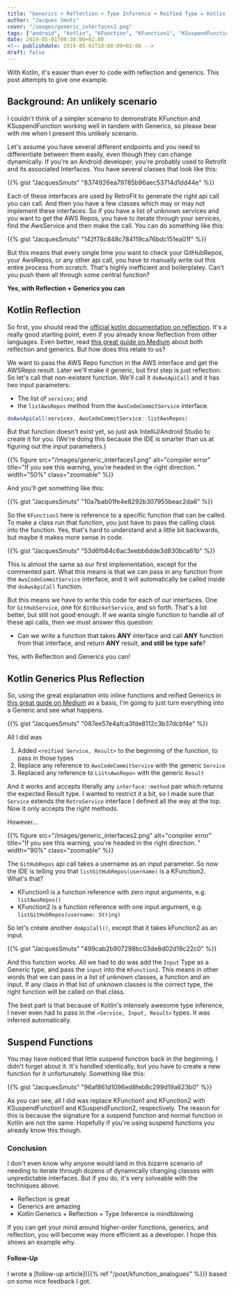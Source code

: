```yaml
---
title: "Generics + Reflection + Type Inference + Reified Type = Kotlin Magic"
author: "Jacques Smuts"
cover: "/images/generic_interfaces3.png"
tags: ["android", "kotlin", "KFunction", "KFunction1", "KSuspendFunction", "KSuspendFunction1"]
date: 2019-05-01T08:30:00+02:00
<!-- publishdate: 2019-05-01T10:00:00+02:00 -->
draft: false
---
```


With Kotlin, it's easier than ever to code with reflection and generics. This post attempts to give one example.

<!--more-->

## Background: An unlikely scenario

I couldn't think of a simpler scenario to demonstrate KFunction and KSuspendFunction working well in tandem with Generics, so please bear with me when I present this unlikely scenario. 

Let's assume you have several different endpoints and you need to differentiate between them easily, even though they can change dynamically. If you're an Android developer, you're probably used to Retrofit and its associated Interfaces. You have several classes that look like this:

{{% gist "JacquesSmuts" "8374926ea79785b96aec53714d1dd44e" %}}

Each of these interfaces are used by RetroFit to generate the right api call you can call. And then you have a few classes which may or may not implement these interfaces. So if you have a list of unknown services and you want to get the AWS Repos, you have to iterate through your services, find the AwsService and then make the call. You can do something like this:

{{% gist "JacquesSmuts" "142f78c848c784119ca76bdc151ea01f" %}}

But this means that every single time you want to check your GitHubRepos, your AwsRepos, or any other api call, you have to manually write out this entire process from scratch. That's highly inefficient and boilerplatey. Can't you push them all through some central function?

**Yes, with Reflection + Generics you can**

## Kotlin Reflection

So first, you should read the [official kotlin documentation on reflection](https://kotlinlang.org/docs/tutorials/kotlin-for-py/member-references-and-reflection.html). It's a really good starting point, even if you already know Reflection from other languages. Even better, read [this great guide on Medium](https://medium.com/kotlin-thursdays/introduction-to-kotlin-generics-reified-generic-parameters-7643f53ba513) about both reflection and generics. But how does this relate to us?

We want to pass the AWS Repo function in the AWS interface and get the AWSRepo result. Later we'll make it generic, but first step is just reflection. So let's call that non-existent function. We'll call it `doAwsApiCall` and it has two input parameters: 

- The list of `services`; and 
- the `listAwsRepos` method from the `AwsCodeCommitService` interface.

```java
doAwsApiCall(services, AwsCodeCommitService::listAwsRepos)
```

But that function doesn't exist yet, so just ask IntelliJ/Android Studio to create it for you. (We're doing this because the IDE is smarter than us at figuring out the input parameters.)

{{% figure src="/images/generic_interfaces1.png" alt="compiler error" title="If you see this warning, you're headed in the right direction. " width="50%"  class="zoomable" %}}

And you'll get something like this:

{{% gist "JacquesSmuts" "10a7bab01fe4e8292b307955beac2da6" %}}

So the `KFunction1` here is reference to a specific function that can be called. To make a class run that function, you just have to pass the calling class into the function. Yes, that's hard to understand and a little bit backwards, but maybe it makes more sense in code.

{{% gist "JacquesSmuts" "53d6fb84c6ac3eebb6dde3d830bca61b" %}}

This is almost the same as our first implementation, except for the commented part. What this means is that we can pass in any function from the `AwsCodeCommitService` interface, and it will automatically be called inside the `doAwsApiCall` function.

But this means we have to write this code for each of our interfaces. One for `GitHubService`, one for `BitBucketService`, and so forth. That's a lot better, but still not good enough. If we wanta single function to handle all of these api calls, then we must answer this question:

- Can we write a function that takes **ANY** interface and call **ANY** function from that interface, and return **ANY** result, **and still be type safe**?

Yes, with Reflection and Generics you can!

## Kotlin Generics Plus Reflection

So, using the great explanation into inline functions and reified Generics in [this great guide on Medium](https://medium.com/kotlin-thursdays/introduction-to-kotlin-generics-reified-generic-parameters-7643f53ba513) as a basis, I'm going to just turn everything into a Generic and see what happens.

{{% gist "JacquesSmuts" "087ee57e4afca3fde8112c3b37dcbf4e" %}}

All I did was 

1. Added `<reified Service, Result>` to the beginning of the function, to pass in those types
2. Replace any reference to `AwsCodeCommitService` with the generic `Service`
3. Replaced any reference to `List<AwsRepo>` with the generic `Result`

And it works and accepts literally any `interface::method` pair which returns the expected Result type. I wanted to restrict it a bit, so I made sure that `Service` extends the `RetroService` interface I defined all the way at the top. Now it only accepts the right methods.

However...

{{% figure src="/images/generic_interfaces2.png" alt="compiler error" title="If you see this warning, you're headed in the right direction. " width="90%"  class="zoomable" %}}

The `GitHubRepos` api call takes a username as an input parameter. So now the IDE is telling you that `listGitHubRepos(username)` is a KFunction2. What's that? 

- KFunction1 is a function reference with zero input arguments, e.g. `listAwsRepos()`
- KFunction2 is a function reference with one input argument, e.g. `listGitHubRepos(username: String)`

So let's create another `doApiCall()`, except that it takes kFunction2 as an input.

{{% gist "JacquesSmuts" "499cab2b907298bc03de8d02d19c22c0" %}}

And this function works. All we had to do was add the `Input` Type as a Generic type, and pass the `input` into the `KFunction2`. This means in other words that we can pass in a list of unknown classes, a function and an input. If any class in that list of unknown classes is the correct type, the right function will be called on that class. 

The best part is that because of Kotlin's intensely awesome type inference, I never even had to pass in the `<Service, Input, Result>` types. It was inferred automatically.


## Suspend Functions

You may have noticed that little suspend function back in the beginning. I didn't forget about it. It's handled identically, but you have to create a new function for it unfortunately. Something like this:

{{% gist "JacquesSmuts" "96af861d1096ed8feb8c299d19a623b0" %}}

As you can see, all I did was replace KFunction1 and KFunction2 with KSuspendFunction1 and KSuspendFunction2, respectively. The reason for this is because the signature for a suspend function and normal function in Kotlin are not the same. Hopefully if you're using suspend functions you already know this though.

### Conclusion

I don't even know why anyone would land in this bizarre scenario of needing to iterate through dozens of dynamically changing classes with unpredictable interfaces. But if you do, it's very solveable with the techniques above.

- Reflection is great
- Generics are amazing
- Kotlin Generics + Reflection + Type Inference is mindblowing

If you can get your mind around higher-order functions, generics, and reflection, you will become way more efficient as a developer. I hope this shows an example why.


#### Follow-Up

I wrote a [follow-up article]({{% ref "/post/kfunction_analogues" %}}) based on some nice feedback I got.
